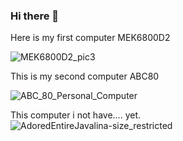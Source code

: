 ### Hi there 👋




Here is my first computer MEK6800D2  

![MEK6800D2_pic3](https://user-images.githubusercontent.com/33222123/158163176-e50d2912-286e-44c5-b8d5-5f97d25d5157.jpg)  

This is my second computer ABC80  

![ABC_80_Personal_Computer](https://user-images.githubusercontent.com/33222123/158163310-c4c0428c-144d-4131-b63d-a61fae503947.jpg)  



<!--
**datajohan-karlberg/datajohan-karlberg** is a ✨ _special_ ✨ repository because its `README.md` (this file) appears on your GitHub profile.

Here are some ideas to get you started:

- 🔭 I’m currently working on ...
- 🌱 I’m currently learning ...
- 👯 I’m looking to collaborate on ...
- 🤔 I’m looking for help with ...
- 💬 Ask me about ...
- 📫 How to reach me: ...
- 😄 Pronouns: ...
- ⚡ Fun fact: ...
-->
  
  This computer i not have.... yet.  
![AdoredEntireJavalina-size_restricted](https://user-images.githubusercontent.com/33222123/158151566-8b4df012-5ce4-46d9-875c-bd16afeea0ef.gif)  



<!-- Temperatur från temperatur.nu --><script type="text/javascript" src="https://www.temperatur.nu/jstemp.php?s=s-oestermalm"></script>
